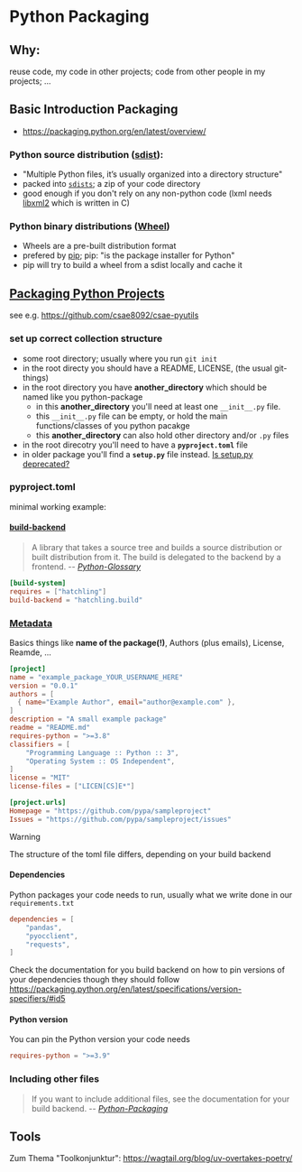 # Python Packaging

## Why:

reuse code, my code in other projects; code from other people in my projects; ...

## Basic Introduction Packaging
* https://packaging.python.org/en/latest/overview/

### Python source distribution ([sdist](https://packaging.python.org/en/latest/glossary/#term-Distribution-Package)):
* "Multiple Python files, it’s usually organized into a directory structure"
* packed into [`sdists`](); a zip of your code directory
* good enough if you don't rely on any non-python code (lxml needs [libxml2](https://gitlab.gnome.org/GNOME/libxml2) which is written in C)

### Python binary distributions ([Wheel](https://packaging.python.org/en/latest/glossary/#term-Wheel))

* Wheels are a pre-built distribution format
* prefered by [pip](https://github.com/pypa/pip); pip: "is the package installer for Python"
* pip will try to build a wheel from a sdist locally and cache it


## [Packaging Python Projects](https://packaging.python.org/en/latest/tutorials/packaging-projects/)

see e.g. https://github.com/csae8092/csae-pyutils

### set up correct collection structure
* some root directory; usually where you run `git init`
* in the root directy you should have a README, LICENSE, (the usual git-things)
* in the root directory you have **another_directory**  which should be named like you python-package
  * in this **another_directory** you'll need at least one `__init__.py` file.
  * this `__init__.py` file can be empty, or hold the main functions/classes of you python pacakge
  * this **another_directory** can also hold other directory and/or `.py` files
* in the root direcotry you'll need to have a **`pyproject.toml`** file
* in older package you'll find a **`setup.py`** file instead. [Is setup.py deprecated?](https://packaging.python.org/en/latest/discussions/setup-py-deprecated/#setup-py-deprecated)

### pyproject.toml

minimal working example:

#### [build-backend](https://packaging.python.org/en/latest/tutorials/packaging-projects/#choosing-a-build-backend)

> A library that takes a source tree and builds a source distribution or built distribution from it. The build is delegated to the backend by a frontend.
> -- <cite>[Python-Glossary](https://packaging.python.org/en/latest/glossary/#term-Build-Backend)</cite>

```toml
[build-system]
requires = ["hatchling"]
build-backend = "hatchling.build"
```
### [Metadata](https://packaging.python.org/en/latest/tutorials/packaging-projects/#configuring-metadata)

Basics things like **name of the package(!)**, Authors (plus emails), License, Reamde, ...

```toml
[project]
name = "example_package_YOUR_USERNAME_HERE"
version = "0.0.1"
authors = [
  { name="Example Author", email="author@example.com" },
]
description = "A small example package"
readme = "README.md"
requires-python = ">=3.8"
classifiers = [
    "Programming Language :: Python :: 3",
    "Operating System :: OS Independent",
]
license = "MIT"
license-files = ["LICEN[CS]E*"]

[project.urls]
Homepage = "https://github.com/pypa/sampleproject"
Issues = "https://github.com/pypa/sampleproject/issues"
```
> [!WARNING]  
> The structure of the toml file differs, depending on your build backend

#### Dependencies
Python packages your code needs to run, usually what we write done in our `requirements.txt`
```toml
dependencies = [
    "pandas",
    "pyocclient",
    "requests",
]
```
Check the documentation for you build backend on how to pin versions of your dependencies though they should follow https://packaging.python.org/en/latest/specifications/version-specifiers/#id5

#### Python version
You can pin the Python version your code needs
```toml
requires-python = ">=3.9"
```

### Including other files
> If you want to include additional files, see the documentation for your build backend.
> -- <cite>[Python-Packaging](https://packaging.python.org/en/latest/tutorials/packaging-projects/#including-other-files)</cite>


## Tools
Zum Thema "Toolkonjunktur": https://wagtail.org/blog/uv-overtakes-poetry/